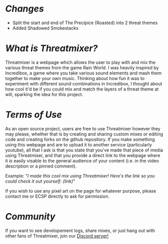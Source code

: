 # *Changes*

* Split the start and end of The Precipice (Roasted) into 2 threat themes <br>
* Added Shadowed Smokestacks

# *What is Threatmixer?*

Threatmixer is a webpage which allows the user to play with and mix the various threat themes from the game Rain World. I was heavily inspired by Incredibox, a game where you take various sound elements and mash them together to make your own music. Thinking about how fun it was to experiment with different sound combinations in Incredibox, I thought about how cool it'd be if you could mix and match the layers of a threat theme at will, sparking the idea for this project.

# *Terms of Use*

As an open source project, users are free to use Threatmixer however they may please, whether that is by creating and sharing custom mixes or editing code and creating forks on the github repository. If you make something using this webpage and are to upload it to another service (particularly youtube), all that I ask is that you state that you've made that piece of media using Threatmixer, and that you provide a direct link to the webpage where it is easily visable to the general audience of your content (i.e. in the video description or a pinned comment). 

Example:
"*I made this cool mix using Threatmixer! Here's the link so you could check it out yourself:*
*(link)*"

If you wish to use any pixel art on the page for whatever purpose, please contact me or ECSP directly to ask for permission.

# *Community*

If you want to see developement logs, share mixes, or just hang out with other fans of Threatmixer, join our [Discord server!](https://discord.gg/BCU2UbMRBc)
